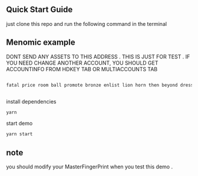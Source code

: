 ## Quick Start Guide

just clone this repo and run the following command in the terminal

## Menomic example

DONT SEND ANY ASSETS TO THIS ADDRESS . THIS IS JUST FOR TEST . IF YOU NEED CHANGE ANOTHER ACCOUNT, YOU SHOULD GET ACCOUNTINFO FROM HDKEY TAB OR MULTIACCOUNTS TAB

```bash

fatal price room ball promote bronze enlist lion horn then beyond dress



```

install dependencies

```bash
yarn
```

start demo

```bash
yarn start
```

## note

you should modify your MasterFingerPrint when you test this demo .
